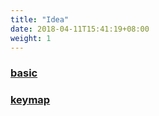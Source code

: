 ```yaml
---
title: "Idea"
date: 2018-04-11T15:41:19+08:00
weight: 1
---
```


### [basic](/idea/basic/)
### [keymap](/idea/keymap)